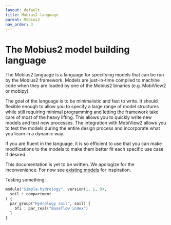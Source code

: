 ```yaml
---
layout: default
title: Mobius2 language
parent: Mobius2
nav_order: 3
---
```


# The Mobius2 model building language

The Mobius2 language is a language for specifying models that can be run by the Mobius2 framework. Models are just-in-time compiled to machine code when they are loaded by one of the Mobius2 binaries (e.g. MobiView2 or mobipy).

The goal of the language is to be minimalistic and fast to write. It should flexible enough to allow you to specify a large range of model structures while still requiring minimal programming and letting the framework take care of most of the heavy lifting. This allows you to quickly write new models and test new processes. The integration with MobiView2 allows you to test the models during the entire design process and incorporate what you learn in a dynamic way.

If you are fluent in the language, it is so efficient to use that you can make modifications to the models to make them better fit each specific use case if desired.

This documentation is yet to be written. We apologize for the inconvenience. For now see [existing models](https://github.com/NIVANorge/Mobius2/tree/main/models) for inspiration.

Testing something:
```python
module("Simple-hydrology", version(1, 1, 0),
  soil : compartment
) {
  par_group("Hydrology soil", soil) {
    bfi : par_real("Baseflow index")
  }
}
```
